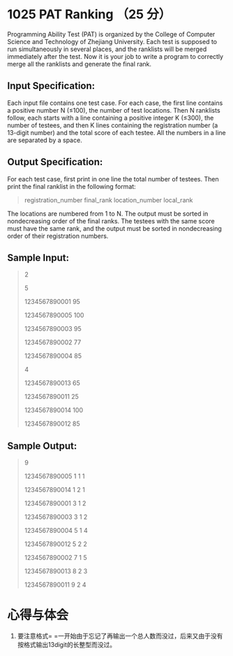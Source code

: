 # 1025 PAT Ranking （25 分）
Programming Ability Test (PAT) is organized by the College of Computer Science and Technology of Zhejiang University. Each test is supposed to run simultaneously in several places, and the ranklists will be merged immediately after the test. Now it is your job to write a program to correctly merge all the ranklists and generate the final rank.

## Input Specification:
Each input file contains one test case. For each case, the first line contains a positive number N (≤100), the number of test locations. Then N ranklists follow, each starts with a line containing a positive integer K (≤300), the number of testees, and then K lines containing the registration number (a 13-digit number) and the total score of each testee. All the numbers in a line are separated by a space.

## Output Specification:
For each test case, first print in one line the total number of testees. Then print the final ranklist in the following format:

>registration_number final_rank location_number local_rank

The locations are numbered from 1 to N. The output must be sorted in nondecreasing order of the final ranks. The testees with the same score must have the same rank, and the output must be sorted in nondecreasing order of their registration numbers.

## Sample Input:
>2
>
>5
>
>1234567890001 95
>
>1234567890005 100
>
>1234567890003 95
>
>1234567890002 77
>
>1234567890004 85
>
>4
>
>1234567890013 65
>
>1234567890011 25
>
>1234567890014 100
>
>1234567890012 85

## Sample Output:
>9
>
>1234567890005 1 1 1
>
>1234567890014 1 2 1
>
>1234567890001 3 1 2
>
>1234567890003 3 1 2
>
>1234567890004 5 1 4
>
>1234567890012 5 2 2
>
>1234567890002 7 1 5
>
>1234567890013 8 2 3
>
>1234567890011 9 2 4

# 心得与体会
1. 要注意格式= =一开始由于忘记了再输出一个总人数而没过，后来又由于没有按格式输出13digit的长整型而没过。
